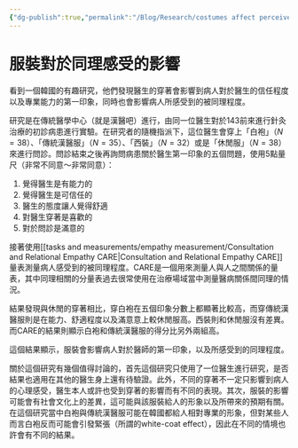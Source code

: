 ```yaml
---
{"dg-publish":true,"permalink":"/Blog/Research/costumes affect perceived empathy/","title":"服裝對於同理感受的影響","tags":["blog","empathy/perceived","references"],"created":"","updated":""}
---
```



# 服裝對於同理感受的影響

看到一個韓國的有趣研究，他們發現醫生的穿著會影響到病人對於醫生的信任程度以及專業能力的第一印象，同時也會影響病人所感受到的被同理程度。

研究是在傳統醫學中心（就是漢醫吧）進行，由同一位醫生對於143前來進行針灸治療的初診病患進行實驗。在研究者的隨機指派下，這位醫生會穿上「白袍」（$N = 38$）、「傳統漢醫服」（$N = 35$）、「西裝」（$N = 32$）或是「休閒服」（$N = 38$）來進行問診。問診結束之後再詢問病患關於醫生第一印象的五個問題，使用5點量尺（非常不同意～非常同意）：

1. 覺得醫生是有能力的
2. 覺得醫生是可信任的
3. 醫生的態度讓人覺得舒適
4. 對醫生穿著是喜歡的
5. 對於問診是滿意的

接著使用[[tasks and measurements/empathy measurement/Consultation and Relational Empathy CARE\|Consultation and Relational Empathy CARE]]量表測量病人感受到的被同理程度。CARE是一個用來測量人與人之間關係的量表，其中同理相關的分量表過去很常使用在治療場域當中測量醫病關係間同理的情況。

結果發現與休閒的穿著相比，穿白袍在五個印象分數上都顯著比較高，而穿傳統漢醫服則是在能力、舒適程度以及滿意意上較休閒服高。西裝則和休閒服沒有差異。而CARE的結果則顯示白袍和傳統漢醫服的得分比另外兩組高。

這個結果顯示，服裝會影響病人對於醫師的第一印象，以及所感受到的同理程度。

關於這個研究有幾個值得討論的，首先這個研究只使用了一位醫生進行研究，是否結果也適用在其他的醫生身上還有待驗證。此外，不同的穿著不一定只影響到病人的心理感受，醫生本人或許也受到穿著的影響而有不同的表現。其次，服裝的影響可能會有社會文化上的差異，這可能與該服裝給人的形象以及所帶來的預期有關。在這個研究當中白袍與傳統漢醫服可能在韓國都給人相對專業的形象，但對某些人而言白袍反而可能會引發緊張（所謂的white-coat effect），因此在不同的情境也許會有不同的結果。